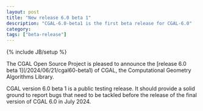 ```yaml
---
layout: post
title: "New release 6.0 beta 1"
description: "CGAL-6.0-beta1 is the first beta release for CGAL-6.0"
category:
tags: ["beta-release"]
---
```

{% include JB/setup %}

<div markdown="1">
The CGAL Open Source Project is pleased to announce the [release 6.0 beta 1](/2024/06/21/cgal60-beta1) of CGAL, the Computational Geometry Algorithms Library.

CGAL version 6.0 beta 1 is a public testing release. It should provide a solid ground to report bugs that need to be tackled before the release of the final version of CGAL 6.0 in July 2024.

</div>
